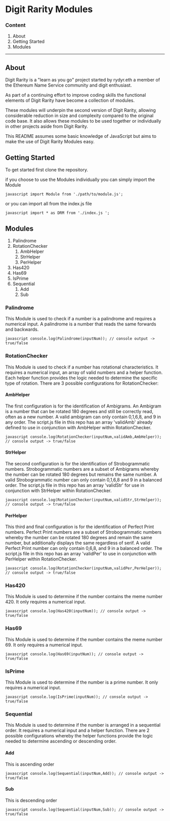 # Digit Rarity Modules 

### Content
1. About
2. Getting Started
3. Modules

---

## About

Digit Rarity is a "learn as you go" project started by rydyr.eth a member of the Ethereum Name Service community and digit enthusiast. 

As part of a continuing effort to improve coding skills the functional elements of Digit Rarity have become a collection of modules.

These modules will underpin the second version of Digit Rarity, allowing considerable reduction in size and complexity compared to the original code base. It also allows these modules to be used together or individually in other projects aside from Digit Rarity. 

This README assumes some basic knowledge of JavaScript but aims to make the use of Digit Rarity Modules easy.

## Getting Started 

To get started first clone the repository. 

if you choose to use the Modules individually you can simply import the Module

```javascript import Module from './path/to/module.js';```

or you can import all from the index.js file

```javascript import * as DRM from './index.js ';```

## Modules 

1. Palindrome
2. RotationChecker
   1. AmbHelper
   2. StrHelper
   3. PerHelper
3. Has420
4. Has69
5. IsPrime
6. Sequential
   1. Add
   2. Sub


### Palindrome 

This Module is used to check if a number is a palindrome and requires a numerical input. A palindrome is a number that reads the same forwards and backwards.

```javascript console.log(Palindrome(inputNum)); // console output -> true/false ``` 

### RotationChecker 

This Module is used to check if a number has rotational characteristics. It requires a numerical input, an array of valid numbers and a helper function. Each helper function provides the logic needed to determine the specific type of rotation. There are 3 possible configurations for RotationChecker:

  #### AmbHelper 

  The first configuration is for the identification of Ambigrams. An Ambigram is a number that can be rotated 180 degrees and still be correctly read, often as a new number. A valid ambigram can only contain 0,1,6,8, and 9 in any order. The script.js file in this repo has an array 'validAmb' already defined to use in conjunction with AmbHelper within RotationChecker.

  ```javascript console.log(RotationChecker(inputNum,validAmb,AmbHelper)); // console output -> true/false```

  #### StrHelper 

  The second configuration is for the identification of Strobogrammatic numbers. Strobogrammatic numbers are a subset of Ambigrams whereby the number can be rotated 180 degrees but remains the same number. A valid Strobogrammatic number can only contain 0,1,6,8 and 9 in a balanced order. The script.js file in this repo has an array 'validStr' for use in conjunction with StrHelper within RotationChecker. 

  ```javascript console.log(RotationChecker(inputNum,validStr,StrHelper)); // console output -> true/false```

  #### PerHelper 

  This third and final configuration is for the identification of Perfect Print numbers. Perfect Print numbers are a subset of Strobogrammatic numbers whereby the number can be rotated 180 degrees and remain the same number, but additionally displays the same regardless of serif. A valid Perfect Print number can only contain 0,6,8, and 9 in a balanced order. The script.js file in this repo has an array 'validPer' to use in conjunction with PerHelper within RotationChecker. 

  ```javascript console.log(RotationChecker(inputNum,validPer,PerHelper)); // console output -> true/false```

### Has420 

This Module is used to determine if the number contains the meme number 420. It only requires a numerical input. 

```javascript console.log(Has420(inputNum)); // console output -> true/false ```

### Has69

This Module is used to determine if the number contains the meme number 69. It only requires a numerical input. 

```javascript console.log(Has69(inputNum)); // console output -> true/false ```

### IsPrime

This Module is used to determine if the number is a prime number. It only requires a numerical input.

```javascript console.log(IsPrime(inputNum)); // console output -> true/false```

### Sequential 

This Module is used to determine if the number is arranged in a sequential order. It requires a numerical input and a helper function. There are 2 possible configurations whereby the helper functions provide the logic needed to determine ascending or descending order.

  #### Add

  This is ascending order 

  ```javascript console.log(Sequential(inputNum,Add)); // console output -> true/false```

  #### Sub

  This is descending order

  ```javascript console.log(Sequential(inputNum,Sub)); // console output -> true/false```
